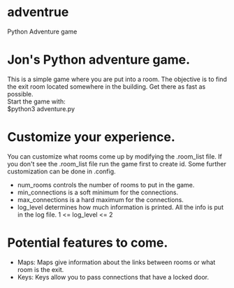 # adventrue
Python Adventure game

# Jon's Python adventure game.
This is a simple game where you are put into a room.
The objective is to find the exit room located somewhere in the building.
Get there as fast as possible.
<br />
Start the game with: 
<br />
$python3 adventure.py

# Customize your experience.
You can customize what rooms come up by modifying the .room_list file.
If you don't see the .room_list file run the game first to create id.
Some further customization can be done in .config.

- num_rooms controls the number of rooms to put in the game.
- min_connections is a soft minimum for the connections.
- max_connections is a hard maximum for the connections.
- log_level determines how much information is printed. All the info is put in the log file. 1 <= log_level <= 2


# Potential features to come.
- Maps: Maps give information about the links between rooms or what room is the exit.
- Keys: Keys allow you to pass connections that have a locked door.
